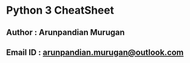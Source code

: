 # Python 3 CheatSheet

## **Author :** Arunpandian Murugan
## **Email ID :** arunpandian.murugan@outlook.com

